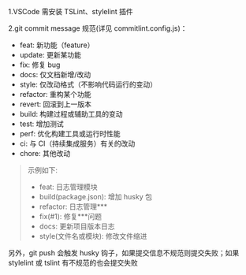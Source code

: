 1.VSCode 需安装 TSLint、stylelint 插件

2.git commit message 规范(详见 commitlint.config.js)：

- feat: 新功能（feature）
- update: 更新某功能
- fix: 修复 bug
- docs: 仅文档新增/改动
- style: 仅改动格式（不影响代码运行的变动）
- refactor: 重构某个功能
- revert: 回滚到上一版本
- build: 构建过程或辅助工具的变动
- test: 增加测试
- perf: 优化构建工具或运行时性能
- ci: 与 CI（持续集成服务）有关的改动
- chore: 其他改动

> 示例如下:
>
> - feat: 日志管理模块
> - build(package.json): 增加 husky 包
> - refactor: 日志管理\*\*\*
> - fix(#1): 修复\*\*\*问题
> - docs: 更新项目版本日志
> - style(文件名或模块): 修改文件缩进

另外，git push 会触发 husky 钩子，如果提交信息不规范则提交失败；如果 stylelint 或 tslint 有不规范的也会提交失败
